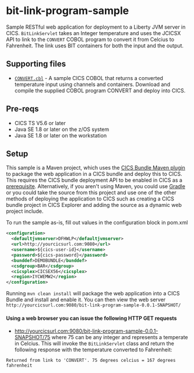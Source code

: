 # bit-link-program-sample

Sample RESTful web application for deployment to a Liberty JVM server in CICS. `BitLinkServlet` takes an Integer temperature and uses the JCICSX API to link to the `CONVERT` COBOL program to convert it from Celcius to Fahrenheit. The link uses BIT containers for both the input and the output. 


## Supporting files
* [`CONVERT.cbl`](src/main/cobol/CONVERT.cbl) - A sample CICS COBOL that returns a converted temperature input using channels and containers.
Download and compile the supplied COBOL program CONVERT and deploy into CICS.


## Pre-reqs

* CICS TS V5.6 or later
* Java SE 1.8 or later on the z/OS system
* Java SE 1.8 or later on the workstation


## Setup

This sample is a Maven project, which uses the [CICS Bundle Maven plugin](https://github.com/IBM/cics-bundle-maven) to package the web application in a CICS bundle and deploy this to CICS. This requires the CICS bundle deployment API to be enabled in CICS as a [prerequisite](https://www.ibm.com/support/knowledgecenter/en/SSGMCP_5.6.0/configuring/cmci/config-bundle-api.html). Alternatively, if you aren't using Maven, you could use [Gradle](https://github.com/IBM/cics-bundle-gradle) or you could take the source from this project and use one of the other methods of deploying the application to CICS such as creating a CICS bundle project in CICS Explorer and adding the source as a dynamic web project include. 

To run the sample as-is, fill out values in the configuration block in pom.xml
   ```xml
   <configuration>
     <defaultjvmserver>DFHWLP</defaultjvmserver>
     <url>http://yourcicsurl.com:9080</url>
     <username>${cics-user-id}</username>
     <password>${cics-password}</password>
     <bunddef>DEMOBUNDLE</bunddef>
     <csdgroup>BAR</csdgroup>
     <cicsplex>CICSEX56</cicsplex>
     <region>IYCWEMW2</region>
   </configuration>
   ```
Running `mvn clean install` will package the web application into a CICS Bundle and install and enable it. 
You can then view the web server `http://yourcicsurl.com:9080/bit-link-program-sample-0.0.1-SNAPSHOT/`

#### Using a web browser you can issue the following HTTP GET requests

* http://yourcicsurl.com:9080/bit-link-program-sample-0.0.1-SNAPSHOT/75
where 75 can be any integer and represents a temperate in Celcius. 
This will invoke the `BitLinkServlet` class and return the following response with the temperature converted to Fahrenheit:

`Returned from link to 'CONVERT'. 75 degrees celcius = 167 degrees fahrenheit`

